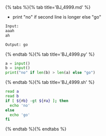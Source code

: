 {% tabs %}{% tab title='BJ_4999.md' %}

* print "no" if second line is longer else "go"

```txt
Input:
aaah
ah

Output: go
```

{% endtab %}{% tab title='BJ_4999.py' %}

```py
a = input()
b = input()
print("no" if len(b) > len(a) else "go")
```

{% endtab %}{% tab title='BJ_4999.sh' %}

```sh
read a
read b
if [ ${#b} -gt ${#a} ]; then
  echo 'no'
else
  echo 'go'
fi
```

{% endtab %}{% endtabs %}
